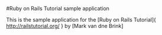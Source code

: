 #Ruby on Rails Tutorial sample application

This is the sample application for the [Ruby on Rails Tutorial]{
  http://railstutorial.org/
}
by [Mark van dne Brink]
